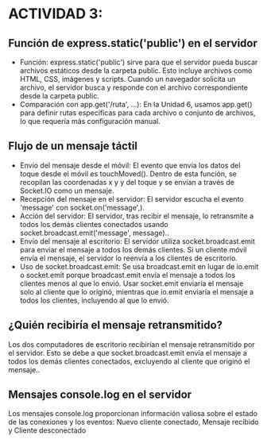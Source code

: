 # ACTIVIDAD 3: 
## Función de express.static('public') en el servidor
* Función: express.static('public') sirve para que el servidor pueda buscar archivos estáticos desde la carpeta public. Esto incluye archivos como HTML, CSS, imágenes y scripts. Cuando un navegador solicita un archivo, el servidor busca y responde con el archivo correspondiente desde la carpeta public.
* Comparación con app.get('/ruta', ...): En la Unidad 6, usamos app.get() para definir rutas específicas para cada archivo o conjunto de archivos, lo que requería más configuración manual.
## Flujo de un mensaje táctil
* Envío del mensaje desde el móvil: El evento que envía los datos del toque desde el móvil es touchMoved(). Dentro de esta función, se recopilan las coordenadas x y y del toque y se envían a través de Socket.IO como un mensaje.
* Recepción del mensaje en el servidor: El servidor escucha el evento 'message' con socket.on('message',).
* Acción del servidor: El servidor, tras recibir el mensaje, lo retransmite a todos los demás clientes conectados usando socket.broadcast.emit('message', message)..
* Envío del mensaje al escritorio: El servidor utiliza socket.broadcast.emit para enviar el mensaje a todos los demás clientes. Si un cliente móvil envía el mensaje, el servidor lo reenvía a los clientes de escritorio.
* Uso de socket.broadcast.emit: Se usa broadcast.emit en lugar de io.emit o socket.emit porque broadcast.emit envía el mensaje a todos los clientes menos al que lo envió. Usar socket.emit enviaría el mensaje solo al cliente que lo originó, mientras que io.emit enviaría el mensaje a todos los clientes, incluyendo al que lo envió.
## ¿Quién recibiría el mensaje retransmitido?
Los dos computadores de escritorio recibirían el mensaje retransmitido por el servidor. Esto se debe a que socket.broadcast.emit envía el mensaje a todos los demás clientes conectados, excluyendo al cliente que originó el mensaje..
## Mensajes console.log en el servidor
Los mensajes console.log proporcionan información valiosa sobre el estado de las conexiones y los eventos: Nuevo cliente conectado, Mensaje recibido y Cliente desconectado
